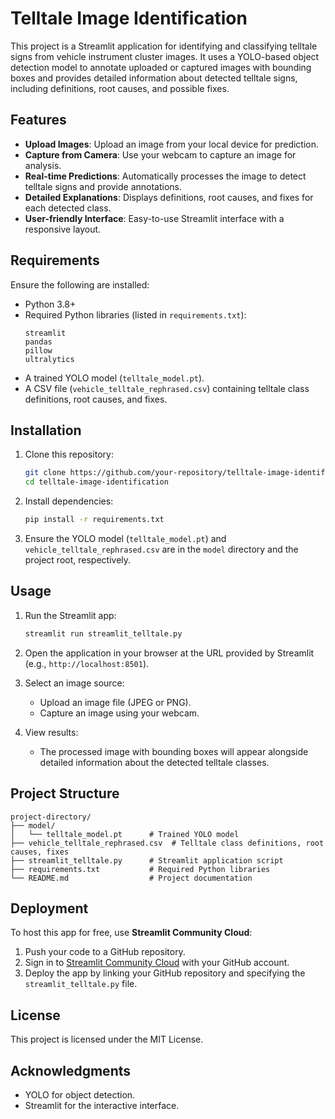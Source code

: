 # Telltale Image Identification

This project is a Streamlit application for identifying and classifying telltale signs from vehicle instrument cluster images. It uses a YOLO-based object detection model to annotate uploaded or captured images with bounding boxes and provides detailed information about detected telltale signs, including definitions, root causes, and possible fixes.

## Features
- **Upload Images**: Upload an image from your local device for prediction.
- **Capture from Camera**: Use your webcam to capture an image for analysis.
- **Real-time Predictions**: Automatically processes the image to detect telltale signs and provide annotations.
- **Detailed Explanations**: Displays definitions, root causes, and fixes for each detected class.
- **User-friendly Interface**: Easy-to-use Streamlit interface with a responsive layout.

## Requirements
Ensure the following are installed:

- Python 3.8+
- Required Python libraries (listed in `requirements.txt`):
  ```
  streamlit
  pandas
  pillow
  ultralytics
  ```
- A trained YOLO model (`telltale_model.pt`).
- A CSV file (`vehicle_telltale_rephrased.csv`) containing telltale class definitions, root causes, and fixes.

## Installation

1. Clone this repository:
   ```bash
   git clone https://github.com/your-repository/telltale-image-identification.git
   cd telltale-image-identification
   ```

2. Install dependencies:
   ```bash
   pip install -r requirements.txt
   ```

3. Ensure the YOLO model (`telltale_model.pt`) and `vehicle_telltale_rephrased.csv` are in the `model` directory and the project root, respectively.

## Usage

1. Run the Streamlit app:
   ```bash
   streamlit run streamlit_telltale.py
   ```

2. Open the application in your browser at the URL provided by Streamlit (e.g., `http://localhost:8501`).

3. Select an image source:
   - Upload an image file (JPEG or PNG).
   - Capture an image using your webcam.

4. View results:
   - The processed image with bounding boxes will appear alongside detailed information about the detected telltale classes.

## Project Structure
```
project-directory/
├── model/
│   └── telltale_model.pt      # Trained YOLO model
├── vehicle_telltale_rephrased.csv  # Telltale class definitions, root causes, fixes
├── streamlit_telltale.py      # Streamlit application script
├── requirements.txt           # Required Python libraries
└── README.md                  # Project documentation
```

## Deployment
To host this app for free, use **Streamlit Community Cloud**:

1. Push your code to a GitHub repository.
2. Sign in to [Streamlit Community Cloud](https://share.streamlit.io/) with your GitHub account.
3. Deploy the app by linking your GitHub repository and specifying the `streamlit_telltale.py` file.

## License
This project is licensed under the MIT License.

## Acknowledgments
- YOLO for object detection.
- Streamlit for the interactive interface.

